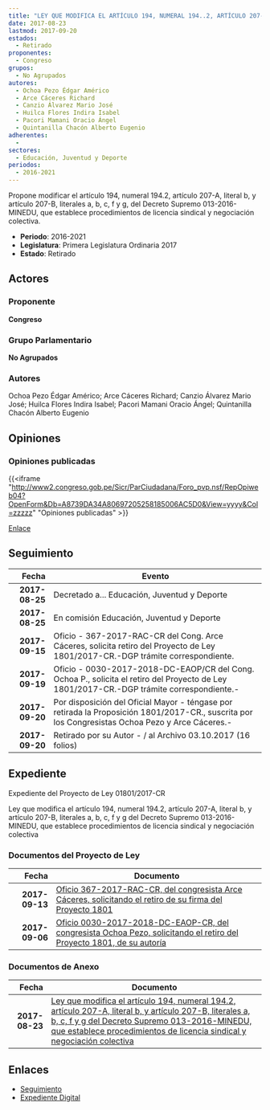 ```yaml
---
title: "LEY QUE MODIFICA EL ARTÍCULO 194, NUMERAL 194..2, ARTÍCULO 207-A, LITERAL B, Y ARTÍCULO 207-B, LITERALES A, B, C, F, G DEL DECRETO SUPREMO 013-2016-MINEDU, QUE ESTABLECE PROCEDIMIENTOS DE LICENCIA SINDICAL Y NEGOCIACIÓN COLECTIVA"
date: 2017-08-23
lastmod: 2017-09-20
estados: 
  - Retirado
proponentes: 
  - Congreso
grupos: 
  - No Agrupados
autores: 
  - Ochoa Pezo Édgar Américo
  - Arce Cáceres Richard
  - Canzio Álvarez Mario José
  - Huilca Flores Indira Isabel
  - Pacori Mamani Oracio Ángel
  - Quintanilla Chacón Alberto Eugenio
adherentes: 
  - 
sectores: 
  - Educación, Juventud y Deporte
periodos: 
  - 2016-2021
---
```


Propone modificar el artículo 194, numeral 194.2, artículo 207-A, literal b, y artículo 207-B, literales a, b, c, f y g, del Decreto Supremo 013-2016-MINEDU, que establece procedimientos de licencia sindical y negociación colectiva.

- **Periodo**: 2016-2021
- **Legislatura**: Primera Legislatura Ordinaria 2017
- **Estado**: Retirado

## Actores

### Proponente

**Congreso**

### Grupo Parlamentario

**No Agrupados**

### Autores

Ochoa Pezo Édgar Américo; Arce Cáceres Richard; Canzio Álvarez Mario José; Huilca Flores Indira Isabel; Pacori Mamani Oracio Ángel; Quintanilla Chacón Alberto Eugenio


## Opiniones

### Opiniones publicadas

{{<iframe "http://www2.congreso.gob.pe/Sicr/ParCiudadana/Foro_pvp.nsf/RepOpiweb04?OpenForm&Db=A8739DA34A80697205258185006AC5D0&View=yyyy&Col=zzzzz" "Opiniones publicadas" >}}

[Enlace](http://www2.congreso.gob.pe/Sicr/ParCiudadana/Foro_pvp.nsf/RepOpiweb04?OpenForm&Db=A8739DA34A80697205258185006AC5D0&View=yyyy&Col=zzzzz)

## Seguimiento

| Fecha | Evento |
|------:|--------|
| **2017-08-25** | Decretado a... Educación, Juventud y Deporte|
| **2017-08-25** | En comisión Educación, Juventud y Deporte|
| **2017-09-15** | Oficio - 367-2017-RAC-CR del Cong. Arce Cáceres, solicita retiro del Proyecto de Ley 1801/2017-CR.-DGP trámite correspondiente.|
| **2017-09-19** | Oficio - 0030-2017-2018-DC-EAOP/CR del Cong. Ochoa P., solicita el retiro del Proyecto de Ley 1801/2017-CR.-DGP trámite correspondiente.-|
| **2017-09-20** | Por disposición del Oficial Mayor - téngase por retirada la Proposición 1801/2017-CR., suscrita por los Congresistas Ochoa Pezo y Arce Cáceres.-|
| **2017-09-20** | Retirado por su Autor - / al Archivo 03.10.2017 (16 folios)|


## Expediente

Expediente del Proyecto de Ley 01801/2017-CR

Ley que modifica el artículo 194, numeral 194.2, artículo 207-A, literal b, y artículo 207-B, literales a, b, c, f y g del Decreto Supremo 013-2016-MINEDU, que establece procedimientos de licencia sindical y negociación colectiva


### Documentos del Proyecto de Ley

| Fecha | Documento |
|------:|--------|
| **2017-09-13** | [Oficio 367-2017-RAC-CR, del congresista Arce Cáceres, solicitando el retiro de su firma del Proyecto 1801](http://www.leyes.congreso.gob.pe/Documentos/2016_2021/Retiro_de_Firmas/Proyectos/OFICIO-367-2017-RAC-CR.pdf) |
| **2017-09-06** | [Oficio 0030-2017-2018-DC-EAOP-CR, del congresista Ochoa Pezo, solicitando el retiro del Proyecto 1801, de su autoría](http://www.leyes.congreso.gob.pe/Documentos/2016_2021/Retiro_de_Proyecto/OFICIO-0030-2017-2018-DC-EAOP-CR.pdf) |

### Documentos de Anexo

| Fecha | Documento |
|------:|--------|
| **2017-08-23** | [Ley que modifica el artículo 194, numeral 194.2, artículo 207-A, literal b, y artículo 207-B, literales a, b, c, f y g del Decreto Supremo 013-2016-MINEDU, que establece procedimientos de licencia sindical y negociación colectiva](http://www.leyes.congreso.gob.pe/Documentos/2016_2021/Proyectos_de_Ley_y_de_Resoluciones_Legislativas/PL0180120170823..pdf) |

## Enlaces 

- [Seguimiento](http://www2.congreso.gob.pehttp://www2.congreso.gob.pe/Sicr/TraDocEstProc/CLProLey2016.nsf/f7fff46988ca05b1052578e100829cc7/d711262a177466c705258185005b27c9?OpenDocument)
- [Expediente Digital](http://www2.congreso.gob.pehttp://www2.congreso.gob.pe/Sicr/TraDocEstProc/CLProLey2016.nsf/f7fff46988ca05b1052578e100829cc7/d711262a177466c705258185005b27c9?OpenDocument&Click=05257FB7005EB655.eb71d0cf91d8294e05256cdf006b5706/$Body/0.1C6C)
